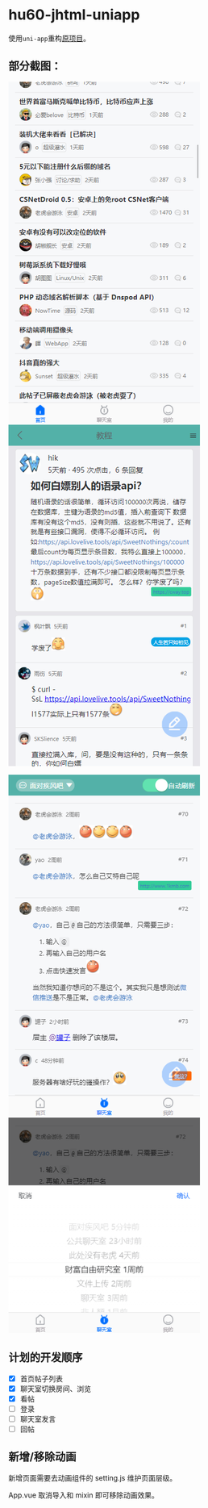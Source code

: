 # hu60-jhtml-uniapp

使用`uni-app`重构[原项目](https://github.com/iola1999/hu60-jhtml/tree/master)。

## 部分截图：

![首页帖子列表](./screenshots/image-20210131175649489.png)  ![帖子详情](./screenshots/post-detail.png)

![聊天室](./screenshots/image-20210131175722178.png)  ![切换聊天室](./screenshots/image-20210131175743796.png)

## 计划的开发顺序

- [x] 首页帖子列表
- [x] 聊天室切换房间、浏览
- [x] 看帖
- [ ] 登录
- [ ] 聊天室发言
- [ ] 回帖

## 新增/移除动画

新增页面需要去动画组件的 setting.js 维护页面层级。

App.vue 取消导入和 mixin 即可移除动画效果。
